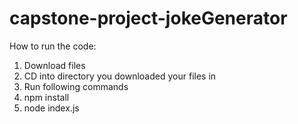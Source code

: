 # capstone-project-jokeGenerator

How to run the code:
1. Download files
2. CD into directory you downloaded your files in
3. Run following commands
4. npm install
5. node index.js   
